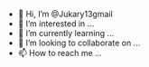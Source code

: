 - 👋 Hi, I’m @Jukary13gmail
- 👀 I’m interested in ...
- 🌱 I’m currently learning ...
- 💞️ I’m looking to collaborate on ...
- 📫 How to reach me ...

<!---
Jukary13gmail/Jukary13gmail is a ✨ special ✨ repository because its `README.md` (this file) appears on your GitHub profile.
You can click the Preview link to take a look at your changes.
--->
